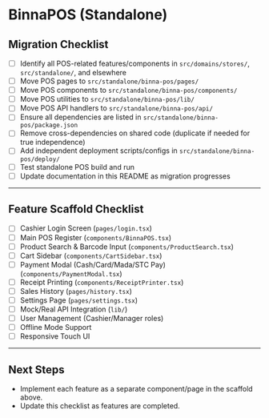 # BinnaPOS (Standalone)

## Migration Checklist

- [ ] Identify all POS-related features/components in `src/domains/stores/`, `src/standalone/`, and elsewhere
- [ ] Move POS pages to `src/standalone/binna-pos/pages/`
- [ ] Move POS components to `src/standalone/binna-pos/components/`
- [ ] Move POS utilities to `src/standalone/binna-pos/lib/`
- [ ] Move POS API handlers to `src/standalone/binna-pos/api/`
- [ ] Ensure all dependencies are listed in `src/standalone/binna-pos/package.json`
- [ ] Remove cross-dependencies on shared code (duplicate if needed for true independence)
- [ ] Add independent deployment scripts/configs in `src/standalone/binna-pos/deploy/`
- [ ] Test standalone POS build and run
- [ ] Update documentation in this README as migration progresses

---

## Feature Scaffold Checklist

- [ ] Cashier Login Screen (`pages/login.tsx`)
- [ ] Main POS Register (`components/BinnaPOS.tsx`)
- [ ] Product Search & Barcode Input (`components/ProductSearch.tsx`)
- [ ] Cart Sidebar (`components/CartSidebar.tsx`)
- [ ] Payment Modal (Cash/Card/Mada/STC Pay) (`components/PaymentModal.tsx`)
- [ ] Receipt Printing (`components/ReceiptPrinter.tsx`)
- [ ] Sales History (`pages/history.tsx`)
- [ ] Settings Page (`pages/settings.tsx`)
- [ ] Mock/Real API Integration (`lib/`)
- [ ] User Management (Cashier/Manager roles)
- [ ] Offline Mode Support
- [ ] Responsive Touch UI

---

## Next Steps
- Implement each feature as a separate component/page in the scaffold above.
- Update this checklist as features are completed.
